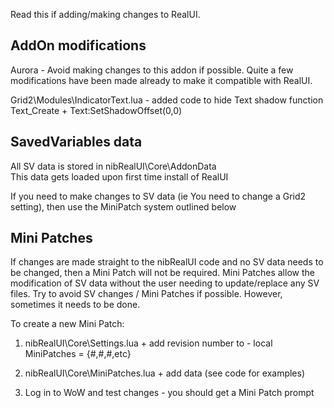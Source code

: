 Read this if adding/making changes to RealUI.

AddOn modifications
--------

Aurora - Avoid making changes to this addon if possible. Quite a few modifications have been made already to make it compatible with RealUI.

Grid2\Modules\IndicatorText.lua - added code to hide Text shadow
  function Text_Create
    + Text:SetShadowOffset(0,0)



SavedVariables data
--------

All SV data is stored in nibRealUI\Core\AddonData\
This data gets loaded upon first time install of RealUI

If you need to make changes to SV data (ie You need to change a Grid2 setting), then use the MiniPatch system outlined below



Mini Patches
--------

If changes are made straight to the nibRealUI code and no SV data needs to be changed, then a Mini Patch will not be required.
Mini Patches allow the modification of SV data without the user needing to update/replace any SV files.
Try to avoid SV changes / Mini Patches if possible. However, sometimes it needs to be done.


To create a new Mini Patch:
  1) nibRealUI\Core\Settings.lua
    + add revision number to - local MiniPatches = {#,#,#,etc} 

  2) nibRealUI\Core\MiniPatches.lua
    + add data (see code for examples)
    
  3) Log in to WoW and test changes - you should get a Mini Patch prompt
